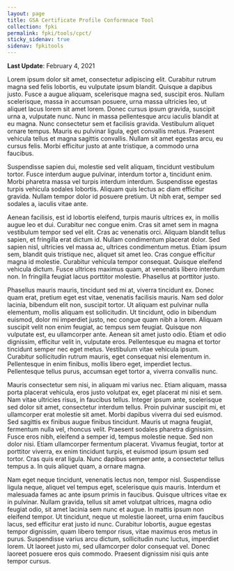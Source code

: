 ```yaml
---
layout: page
title: GSA Certificate Profile Conformnace Tool
collection: fpki
permalink: fpki/tools/cpct/
sticky_sidenav: true
sidenav: fpkitools
---
```

**Last Update**: February 4, 2021

Lorem ipsum dolor sit amet, consectetur adipiscing elit. Curabitur rutrum magna sed felis lobortis, eu vulputate ipsum blandit. Quisque a dapibus justo. Fusce a augue aliquam, scelerisque magna sed, suscipit eros. Nullam scelerisque, massa in accumsan posuere, urna massa ultricies leo, ut aliquet lacus lorem sit amet lorem. Donec cursus ipsum gravida, suscipit urna a, vulputate nunc. Nunc in massa pellentesque arcu iaculis blandit at eu magna. Nunc consectetur sem et facilisis gravida. Vestibulum aliquet ornare tempus. Mauris eu pulvinar ligula, eget convallis metus. Praesent vehicula tellus et magna sagittis convallis. Nullam sit amet egestas arcu, eu cursus felis. Morbi efficitur justo at ante tristique, a commodo urna faucibus.

Suspendisse sapien dui, molestie sed velit aliquam, tincidunt vestibulum tortor. Fusce interdum augue pulvinar, interdum tortor a, tincidunt enim. Morbi pharetra massa vel turpis interdum interdum. Suspendisse egestas turpis vehicula sodales lobortis. Aliquam quis lectus ac diam efficitur gravida. Nullam tempor dolor id posuere pretium. Ut nibh erat, semper sed sodales a, iaculis vitae ante.

Aenean facilisis, est id lobortis eleifend, turpis mauris ultrices ex, in mollis augue leo et dui. Curabitur nec congue enim. Cras sit amet sem in magna vestibulum tempor sed vel elit. Cras ac venenatis orci. Aliquam blandit tellus sapien, et fringilla erat dictum id. Nullam condimentum placerat dolor. Sed sapien nisl, ultricies vel massa ac, ultrices condimentum metus. Etiam ipsum sem, blandit quis tristique nec, aliquet sit amet leo. Cras congue efficitur magna id molestie. Curabitur vehicula tempor consequat. Quisque eleifend vehicula dictum. Fusce ultrices maximus quam, at venenatis libero interdum non. In fringilla feugiat lacus porttitor molestie. Phasellus at porttitor justo.

Phasellus mauris mauris, tincidunt sed mi at, viverra tincidunt ex. Donec quam erat, pretium eget est vitae, venenatis facilisis mauris. Nam sed dolor lacinia, bibendum elit non, suscipit tortor. Ut aliquam est pulvinar nulla elementum, mollis aliquam est sollicitudin. Ut tincidunt, odio in bibendum euismod, dolor mi imperdiet justo, nec congue quam nibh a lorem. Aliquam suscipit velit non enim feugiat, ac tempus sem feugiat. Quisque non vulputate est, eu ullamcorper ante. Aenean sit amet justo odio. Etiam et odio dignissim, efficitur velit in, vulputate eros. Pellentesque eu magna et tortor tincidunt semper nec eget metus. Vestibulum vitae vehicula ipsum. Curabitur sollicitudin rutrum mauris, eget consequat nisi elementum in. Pellentesque in enim finibus, mollis libero eget, imperdiet lectus. Pellentesque tellus purus, accumsan eget tortor a, viverra convallis nunc.

Mauris consectetur sem nisi, in aliquam mi varius nec. Etiam aliquam, massa porta placerat vehicula, eros justo volutpat ex, eget placerat mi nisi et sem. Nam vitae ultricies risus, in faucibus tellus. Integer ipsum ante, scelerisque sed dolor sit amet, consectetur interdum tellus. Proin pulvinar suscipit mi, et ullamcorper erat molestie sit amet. Morbi dapibus viverra dui sed euismod. Sed sagittis ex finibus augue finibus tincidunt. Mauris ut magna feugiat, fermentum nulla vel, rhoncus velit. Praesent sodales pharetra dignissim. Fusce eros nibh, eleifend a semper id, tempus molestie neque. Sed non dolor nisi. Etiam ullamcorper fermentum placerat. Vivamus feugiat, tortor at porttitor viverra, ex enim tincidunt turpis, et euismod ipsum ipsum sed tortor. Cras quis erat ligula. Nunc dapibus semper ante, a consectetur tellus tempus a. In quis aliquet quam, a ornare magna.

Nam eget neque tincidunt, venenatis lectus non, tempor nisl. Suspendisse ligula neque, aliquet vel tempus eget, scelerisque quis mauris. Interdum et malesuada fames ac ante ipsum primis in faucibus. Quisque ultrices vitae ex in pulvinar. Nullam gravida, tellus sit amet volutpat ultrices, magna odio feugiat odio, sit amet lacinia sem nunc et augue. In mattis ipsum non eleifend tempor. Ut tincidunt, neque ut molestie laoreet, urna enim faucibus lacus, sed efficitur erat justo id nunc. Curabitur lobortis, augue egestas tempor dignissim, quam libero tempor risus, vitae maximus eros metus in purus. Suspendisse varius arcu dictum, sollicitudin nunc luctus, imperdiet lorem. Ut laoreet justo mi, sed ullamcorper dolor consequat vel. Donec laoreet posuere eros quis commodo. Praesent dignissim nisi quis ante tempor cursus.

